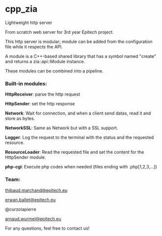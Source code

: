 # cpp_zia
Lightweight http server

From scratch web server for 3rd year Epitech project.

This http server is modular; module can be added from the configuration file while it respects the API.

A module is a C++-based shared library that has a symbol named "create" and returns a zia::api::Module instance.

These modules can be combined into a pipeline.

### Built-in modules:
**HttpReceiver**: parse the http request

**HttpSender**: set the http response

**Network**: Wait for connection, and when a client send datas, read it and store as bytes.

**NetworkSSL**: Same as Network but with a SSL support.

**Logger**: Log the request to the terminal with the status and the requested resource.

**ResourceLoader**: Read the requested file and set the content for the HttpSender module.

**php-cgi**: Execute php codes when needed (files ending with .php[1,2,3,...])

### Team:
thibaud.marchand@epitech.eu

erwan.ballet@epitech.eu

@curzolapierre

arnaud.wurmel@epitech.eu

For any questions, feel free to contact us!
